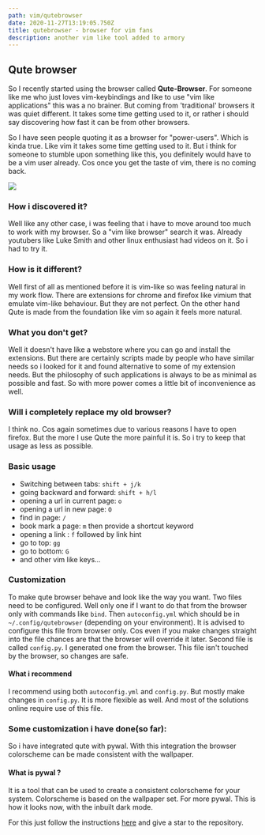 ```yaml
---
path: vim/qutebrowser
date: 2020-11-27T13:19:05.750Z
title: qutebrowser - browser for vim fans
description: another vim like tool added to armory
---
```

## Qute browser

So I recently started using the browser called **Qute-Browser**. For someone like me who just loves vim-keybindings and like to use "vim like applications" this was a no brainer. But coming from 'traditional' browsers it was quiet different. It takes some time getting used to it, or rather i should say discovering how fast it can be from other browsers. 

So I have seen people quoting it as a browser for "power-users". Which is kinda true. Like vim it takes some time getting used to it. But i think for someone to stumble upon something like this, you definitely would have to be a vim user already. Cos once you get the taste of vim, there is no coming back. 

![](https://ik.imagekit.io/18dkv5g43j/Blog/qute-brwser/qute_HlUTBOdycS1.png)

### How i discovered  it?
Well like any other case, i was feeling that i have to move around too much to work with my browser. So a "vim like browser" search it was. Already youtubers like Luke Smith and other linux enthusiast had videos on it. So i had to try it. 

### How is it different?
Well first of all as mentioned before it is vim-like so was feeling natural in my work flow. There are extensions for chrome and firefox like vimium that emulate vim-like behaviour. But they are not perfect. On the other hand Qute is made from the foundation like vim so again it feels more natural. 

### What you don't get?
Well it doesn't have like a webstore where you can go and install the extensions. But there are certainly scripts made by people who have similar needs so i looked for it and found alternative to some of my extension needs. But the philosophy of such applications is always to be as minimal as possible and fast. So with more power comes a little bit of inconvenience as well. 

### Will i completely replace my old browser?
I think no. Cos again sometimes due to various reasons I have to open firefox. But the more I use Qute the more painful it is. So i try to keep that usage as less as possible. 

### Basic usage
- Switching between tabs: `shift + j/k`
- going backward and forward: `shift + h/l`
- opening a url in current page: `o`
- opening a url in new page: `O`
- find in page: `/`
- book mark a page: `m` then provide a shortcut keyword
- opening a link : `f` followed by link hint
- go to top: `gg`
- go to bottom: `G`
- and other vim like keys...

### Customization
To make qute browser behave and look like the way you want. Two files need to be configured. Well only one if I want to do that from the browser only with commands like `bind`. Then `autoconfig.yml` which should be in `~/.config/qutebrowser` (depending on your environment). It is advised to configure this file from browser only. Cos even if you make changes straight into the file chances are that the browser will override it later. 
Second file is called `config.py`. I generated one from the browser. This file isn't touched by the browser, so changes are safe. 

#### What i recommend
I recommend using both `autoconfig.yml` and `config.py`. But mostly make changes in `config.py`. It is more flexible as well. And most of the solutions online require use of this file.  

### Some customization i have done(so far):
So i have integrated qute with pywal. With this integration the browser colorscheme can be made consistent with the wallpaper. 

#### What is pywal ?
It is a tool that can be used to create a consistent colorscheme for your system. Colorscheme is based on the wallpaper set. For more pywal.
This is how it looks now, with the inbuilt dark mode.


For this just follow the instructions [here](https://gitlab.com/jjzmajic/qutewal) and give a star to the repository. 





